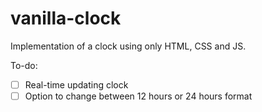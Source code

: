 # vanilla-clock
Implementation of a clock using only HTML, CSS and JS.

To-do:

- [ ] Real-time updating clock
- [ ] Option to change between 12 hours or 24 hours format